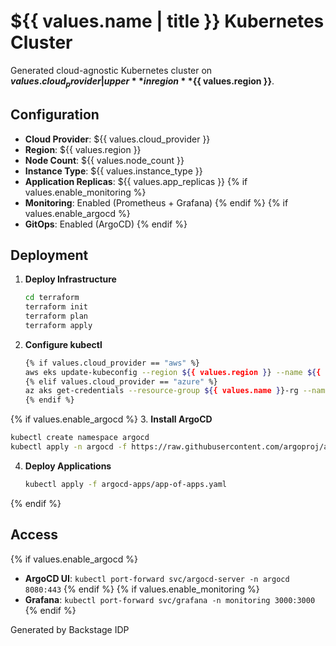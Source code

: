 # ${{ values.name | title }} Kubernetes Cluster

Generated cloud-agnostic Kubernetes cluster on **${{ values.cloud_provider | upper }}** in region **${{ values.region }}**.

## Configuration

- **Cloud Provider**: ${{ values.cloud_provider }}
- **Region**: ${{ values.region }}
- **Node Count**: ${{ values.node_count }}
- **Instance Type**: ${{ values.instance_type }}
- **Application Replicas**: ${{ values.app_replicas }}
{% if values.enable_monitoring %}
- **Monitoring**: Enabled (Prometheus + Grafana)
{% endif %}
{% if values.enable_argocd %}
- **GitOps**: Enabled (ArgoCD)
{% endif %}

## Deployment

1. **Deploy Infrastructure**
   ```bash
   cd terraform
   terraform init
   terraform plan
   terraform apply
   ```

2. **Configure kubectl**
   ```bash
   {% if values.cloud_provider == "aws" %}
   aws eks update-kubeconfig --region ${{ values.region }} --name ${{ values.name }}-eks
   {% elif values.cloud_provider == "azure" %}
   az aks get-credentials --resource-group ${{ values.name }}-rg --name ${{ values.name }}-aks
   {% endif %}
   ```

{% if values.enable_argocd %}
3. **Install ArgoCD**
   ```bash
   kubectl create namespace argocd
   kubectl apply -n argocd -f https://raw.githubusercontent.com/argoproj/argo-cd/stable/manifests/install.yaml
   ```

4. **Deploy Applications**
   ```bash
   kubectl apply -f argocd-apps/app-of-apps.yaml
   ```
{% endif %}

## Access

{% if values.enable_argocd %}
- **ArgoCD UI**: `kubectl port-forward svc/argocd-server -n argocd 8080:443`
{% endif %}
{% if values.enable_monitoring %}
- **Grafana**: `kubectl port-forward svc/grafana -n monitoring 3000:3000`
{% endif %}

Generated by Backstage IDP